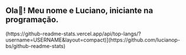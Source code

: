 <h2 align="left">Ola👋! Meu nome e Luciano, iniciante na programação.</h2>
(https://github-readme-stats.vercel.app/api/top-langs/?username=USERNAME&layout=compact)](https://github.com/lucianop-bs/github-readme-stats)

